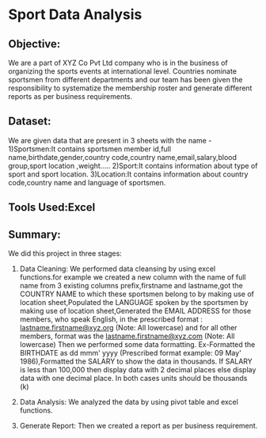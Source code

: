 # Sport Data Analysis 
## Objective:
We are a part of XYZ Co Pvt Ltd company who is in the business of organizing the sports events at international level. Countries nominate sportsmen from different departments and our team has been given the responsibility to systematize the membership roster and generate different reports as per business requirements.

## Dataset:
We are given data that are present in 3 sheets with the name -
1)Sportsmen:It contains sportsmen member id,full name,birthdate,gender,country code,country name,email,salary,blood group,sport location ,weight.....
2)Sport:It contains information about type of sport and sport location.
3)Location:It contains information about country code,country name and language of sportsmen.

## Tools Used:Excel

## Summary:
We did this project in three stages: 
1) Data Cleaning:
We performed data cleansing by using excel functions.for example we created a new column with the name of full name from 3 existing columns prefix,firstname and          lastname,got the COUNTRY NAME to which these sportsmen belong to by making use of location sheet,Populated the LANGUAGE spoken by the sportsmen by making use of location sheet,Generated the EMAIL ADDRESS for those members, who speak English, in the prescribed format : lastname.firstname@xyz.org (Note: All lowercase) and for all other members, format was the lastname.firstname@xyz.com (Note: All lowercase)
Then we performed some data formatting. Ex-Formatted the BIRTHDATE as dd mmm' yyyy (Prescribed format example: 09 May' 1986),Formatted the SALARY to show the data in thousands. If SALARY is less than 100,000 then display data with 2 decimal places else display data with one decimal place. In both cases units should be thousands (k)

2) Data Analysis: We analyzed the data by using pivot table and excel functions.

3) Generate Report: Then we created a report as per business requirement.


